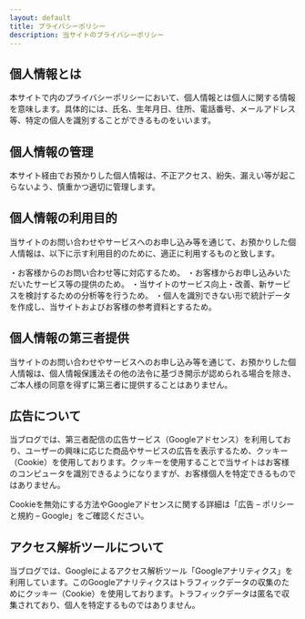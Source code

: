 ```yaml
---
layout: default
title: プライバシーポリシー
description: 当サイトのプライバシーポリシー
---
```


## 個人情報とは

本サイトで内のプライバシーポリシーにおいて、個人情報とは個人に関する情報を意味します。具体的には、氏名、生年月日、住所、電話番号、メールアドレス等、特定の個人を識別することができるものをいいます。

## 個人情報の管理

本サイト経由でお預かりした個人情報は、不正アクセス、紛失、漏えい等が起こらないよう、慎重かつ適切に管理します。

## 個人情報の利用目的

当サイトのお問い合わせやサービスへのお申し込み等を通じて、お預かりした個人情報は、以下に示す利用目的のために、適正に利用するものと致します。

・お客様からのお問い合わせ等に対応するため。
・お客様からお申し込みいただいたサービス等の提供のため。
・当サイトのサービス向上・改善、新サービスを検討するための分析等を行うため。
・個人を識別できない形で統計データを作成し、当サイトおよびお客様の参考資料とするため。

## 個人情報の第三者提供

当サイトのお問い合わせやサービスへのお申し込み等を通じて、お預かりした個人情報は、個人情報保護法その他の法令に基づき開示が認められる場合を除き、ご本人様の同意を得ずに第三者に提供することはありません。

## 広告について

当ブログでは、第三者配信の広告サービス（Googleアドセンス）を利用しており、ユーザーの興味に応じた商品やサービスの広告を表示するため、クッキー（Cookie）を使用しております。クッキーを使用することで当サイトはお客様のコンピュータを識別できるようになりますが、お客様個人を特定できるものではありません。


Cookieを無効にする方法やGoogleアドセンスに関する詳細は「広告 – ポリシーと規約 – Google」をご確認ください。

## アクセス解析ツールについて

当ブログでは、Googleによるアクセス解析ツール「Googleアナリティクス」を利用しています。このGoogleアナリティクスはトラフィックデータの収集のためにクッキー（Cookie）を使用しております。トラフィックデータは匿名で収集されており、個人を特定するものではありません。
